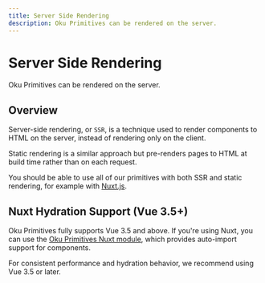 ```yaml
---
title: Server Side Rendering
description: Oku Primitives can be rendered on the server.
---
```


# Server Side Rendering

<Description>
Oku Primitives can be rendered on the server.
</Description>

## Overview

Server-side rendering, or `SSR`, is a technique used to render components to HTML on the server, instead of rendering only on the client.

Static rendering is a similar approach but pre-renders pages to HTML at build time rather than on each request.

You should be able to use all of our primitives with both SSR and static rendering, for example with [Nuxt.js](https://nuxt.com/).

## Nuxt Hydration Support (Vue 3.5+)

Oku Primitives fully supports Vue 3.5 and above. If you're using Nuxt, you can use the [Oku Primitives Nuxt module](/overview/installation.html#nuxt-modules), which provides auto-import support for components.

For consistent performance and hydration behavior, we recommend using Vue 3.5 or later.